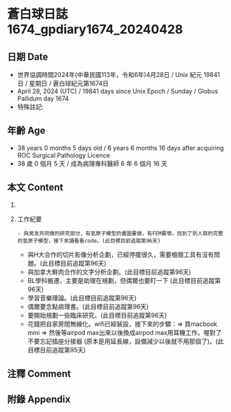 [_metadata_:encoding]: - "utf-8"
[_metadata_:language]: - "zh-Hant-TW"
[_metadata_:fileformat]: - "markdown"
[_metadata_:MIME_type]: - "text/plain"
[_metadata_:markdown_version]: - "commonmark version 0.30"
[_metadata_:markdown_spec]: - "https://spec.commonmark.org/0.30/"

# 蒼白球日誌1674_gpdiary1674_20240428 #

## 日期 Date ##

* 世界協調時間2024年(中華民國113年，令和6年)4月28日 / Unix 紀元 19841 日 / 星期日 / 蒼白球紀元第1674日
* April 28, 2024 (UTC) / 19841 days since Unix Epoch / Sunday / Globus Pallidum day 1674
* 特殊註記:

## 年齡 Age ##

* 38 years 0 months 5 days old / 6 years 6 months 16 days after acquiring ROC Surgical Pathology Licence
* 38 歲 0 個月 5 天 / 成為病理專科醫師 6 年 6 個月 16 天

## 本文 Content ##

1. 

    
2. 工作紀要

       - 與男友共同做的研究部分，有氫原子模型的畫圖要做，有FEM要學。找到了別人寫的完整的氫原子模型，接下來讀看看code。(此目標目前追蹤第96天)
   - 與H大合作的切片影像分析企劃，已經停擺很久，需要檢閱工具有沒有問題。(此目標目前追蹤第96天)
   - 與加拿大鮮肉合作的文字分析企劃。(此目標目前追蹤第96天)
   - BL學科搬遷，主要是助理在規劃，但偶爾也要盯一下 (此目標目前追蹤第96天)
   - 學習音樂理論。(此目標目前追蹤第96天)
   - 偶爾要念點病理書。(此目標目前追蹤第96天)
   - 要開始規劃一些臨床研究。(此目標目前追蹤第96天)
   - 花錢把自家房間無線化。wifi已經裝設，接下來的步驟：=> 買macbook mini => 然後等airpod max出來以後換成airpod max用耳機工作。喔對了不要忘記插座分接器 (原本是用延長線，設備減少以後就不用那個了)。(此目標目前追蹤第95天)


## 注釋 Comment ##


## 附錄 Appendix ##

